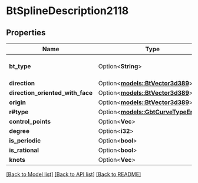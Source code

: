 # BtSplineDescription2118

## Properties

Name | Type | Description | Notes
------------ | ------------- | ------------- | -------------
**bt_type** | Option<**String**> | Type of JSON object. | [optional]
**direction** | Option<[**models::BtVector3d389**](BTVector3d-389.md)> |  | [optional]
**direction_oriented_with_face** | Option<[**models::BtVector3d389**](BTVector3d-389.md)> |  | [optional]
**origin** | Option<[**models::BtVector3d389**](BTVector3d-389.md)> |  | [optional]
**r#type** | Option<[**models::GbtCurveTypeEnum**](GBTCurveTypeEnum.md)> |  | [optional]
**control_points** | Option<**Vec<f64>**> |  | [optional]
**degree** | Option<**i32**> |  | [optional]
**is_periodic** | Option<**bool**> |  | [optional]
**is_rational** | Option<**bool**> |  | [optional]
**knots** | Option<**Vec<f64>**> |  | [optional]

[[Back to Model list]](../README.md#documentation-for-models) [[Back to API list]](../README.md#documentation-for-api-endpoints) [[Back to README]](../README.md)


